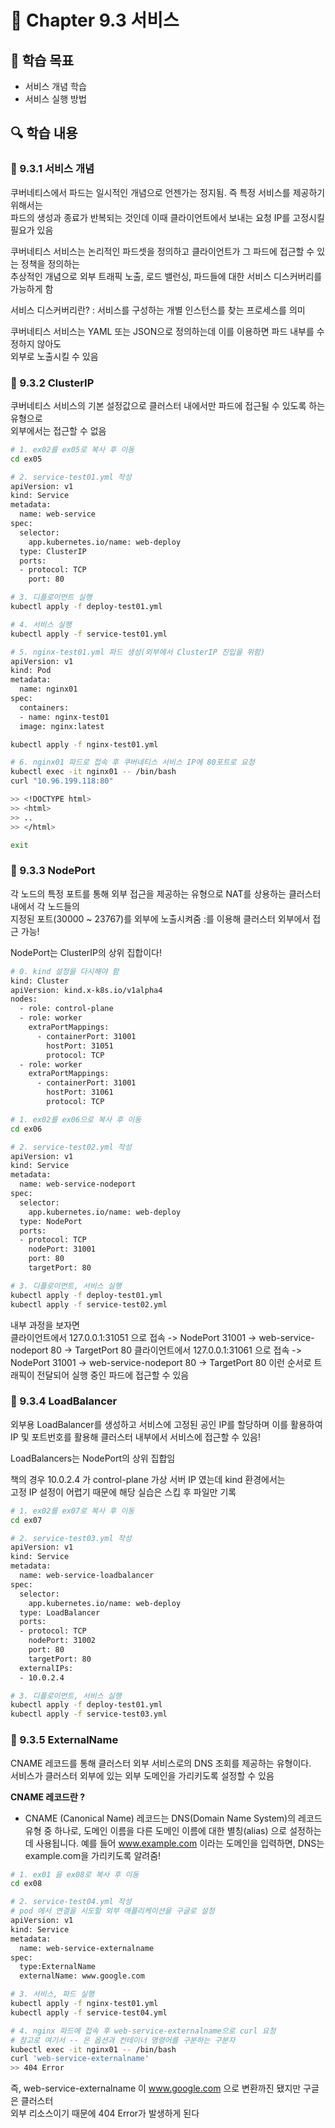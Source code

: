 # 📘 Chapter 9.3 서비스

## 📌 학습 목표

- 서비스 개념 학습
- 서비스 실행 방법

## 🔍 학습 내용

### 🔸 9.3.1 서비스 개념

쿠버네티스에서 파드는 일시적인 개념으로 언젠가는 정지됨. 즉 특정 서비스를 제공하기 위해서는  
파드의 생성과 종료가 반복되는 것인데 이때 클라이언트에서 보내는 요청 IP를 고정시킬 필요가 있음

쿠버네티스 서비스는 논리적인 파드셋을 정의하고 클라이언트가 그 파드에 접근할 수 있는 정책을 정의하는  
추상적인 개념으로 외부 트래픽 노출, 로드 밸런싱, 파드들에 대한 서비스 디스커버리를 가능하게 함

서비스 디스커버리란? : 서비스를 구성하는 개별 인스턴스를 찾는 프로세스를 의미

쿠버네티스 서비스는 YAML 또는 JSON으로 정의하는데 이를 이용하면 파드 내부를 수정하지 않아도  
외부로 노출시킬 수 있음

### 🔸 9.3.2 ClusterIP

쿠버네티스 서비스의 기본 설정값으로 클러스터 내에서만 파드에 접근될 수 있도록 하는 유형으로  
외부에서는 접근할 수 없음

```bash
# 1. ex02를 ex05로 복사 후 이동
cd ex05

# 2. service-test01.yml 작성
apiVersion: v1
kind: Service
metadata:
  name: web-service
spec:
  selector:
    app.kubernetes.io/name: web-deploy
  type: ClusterIP
  ports:
  - protocol: TCP
    port: 80

# 3. 디플로이먼트 실행
kubectl apply -f deploy-test01.yml

# 4. 서비스 실행
kubectl apply -f service-test01.yml

# 5. nginx-test01.yml 파드 생성(외부에서 ClusterIP 진입을 위함)
apiVersion: v1
kind: Pod
metadata:
  name: nginx01
spec:
  containers:
  - name: nginx-test01
  image: nginx:latest

kubectl apply -f nginx-test01.yml

# 6. nginx01 파드로 접속 후 쿠버네티스 서비스 IP에 80포트로 요청
kubectl exec -it nginx01 -- /bin/bash
curl "10.96.199.118:80"

>> <!DOCTYPE html>
>> <html>
>> ..
>> </html>

exit
```

### 🔸 9.3.3 NodePort

각 노드의 특정 포트를 통해 외부 접근을 제공하는 유형으로 NAT를 상용하는 클러스터 내에서 각 노드들의  
지정된 포트(30000 ~ 23767)를 외부에 노출시켜줌 <NodeIP>:<NodePort>를 이용해 클러스터 외부에서 접근 가능!

NodePort는 ClusterIP의 상위 집합이다!

```bash
# 0. kind 설정을 다시해야 함
kind: Cluster
apiVersion: kind.x-k8s.io/v1alpha4
nodes:
  - role: control-plane
  - role: worker
    extraPortMappings:
      - containerPort: 31001
        hostPort: 31051
        protocol: TCP
  - role: worker
    extraPortMappings:
      - containerPort: 31001
        hostPort: 31061
        protocol: TCP

# 1. ex02를 ex06으로 복사 후 이동
cd ex06

# 2. service-test02.yml 작성
apiVersion: v1
kind: Service
metadata:
  name: web-service-nodeport
spec:
  selector:
    app.kubernetes.io/name: web-deploy
  type: NodePort
  ports:
  - protocol: TCP
    nodePort: 31001
    port: 80
    targetPort: 80

# 3. 디플로이먼트, 서비스 실행
kubectl apply -f deploy-test01.yml
kubectl apply -f service-test02.yml
```

내부 과정을 보자면  
클라이언트에서 127.0.0.1:31051 으로 접속 -> NodePort 31001 -> web-service-nodeport 80 -> TargetPort 80
클라이언트에서 127.0.0.1:31061 으로 접속 -> NodePort 31001 -> web-service-nodeport 80 -> TargetPort 80
이런 순서로 트래픽이 전달되어 실행 중인 파드에 접근할 수 있음

### 🔸 9.3.4 LoadBalancer

외부용 LoadBalancer를 생성하고 서비스에 고정된 공인 IP를 할당하며 이를 활용하여  
IP 및 포트번호를 활용해 클러스터 내부에서 서비스에 접근할 수 있음!

LoadBalancers는 NodePort의 상위 집합임

책의 경우 10.0.2.4 가 control-plane 가상 서버 IP 였는데 kind 환경에서는  
고정 IP 설정이 어렵기 때문에 해당 실습은 스킵 후 파일만 기록

```bash
# 1. ex02를 ex07로 복사 후 이동
cd ex07

# 2. service-test03.yml 작성
apiVersion: v1
kind: Service
metadata:
  name: web-service-loadbalancer
spec:
  selector:
    app.kubernetes.io/name: web-deploy
  type: LoadBalancer
  ports:
  - protocol: TCP
    nodePort: 31002
    port: 80
    targetPort: 80
  externalIPs:
  - 10.0.2.4

# 3. 디플로이먼트, 서비스 실행
kubectl apply -f deploy-test01.yml
kubectl apply -f service-test03.yml
```

### 🔸 9.3.5 ExternalName

CNAME 레코드를 통해 클러스터 외부 서비스로의 DNS 조회를 제공하는 유형이다.  
서비스가 클러스터 외부에 있는 외부 도메인을 가리키도록 설정할 수 있음

**CNAME 레코드란 ?**

- CNAME (Canonical Name) 레코드는 DNS(Domain Name System)의 레코드 유형 중 하나로,
  도메인 이름을 다른 도메인 이름에 대한 별칭(alias) 으로 설정하는 데 사용됩니다.
  예를 들어 www.example.com 이라는 도메인을 입력하면, DNS는 example.com을 가리키도록 알려줌!

```bash
# 1. ex01 을 ex08로 복사 후 이동
cd ex08

# 2. service-test04.yml 작성
# pod 에서 연결을 시도할 외부 애플리케이션을 구글로 설정
apiVersion: v1
kind: Service
metadata:
  name: web-service-externalname
spec:
  type:ExternalName
  externalName: www.google.com

# 3. 서비스, 파드 실행
kubectl apply -f nginx-test01.yml
kubectl apply -f service-test04.yml

# 4. nginx 파드에 접속 후 web-service-externalname으로 curl 요청
# 참고로 여기서 -- 은 옵션과 컨테이너 명령어를 구분하는 구분자
kubectl exec -it nginx01 -- /bin/bash
curl 'web-service-externalname'
>> 404 Error
```

즉, web-service-externalname 이 www.google.com 으로 변환까진 됐지만 구글은 클러스터  
외부 리소스이기 때문에 404 Error가 발생하게 된다
